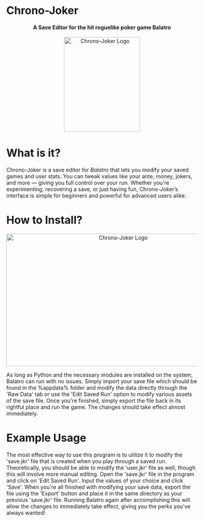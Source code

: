 # Chrono-Joker

<p align="center">
  <b>A Save Editor for the hit roguelike poker game Balatro</b><br><br>
  <img src="https://github.com/user-attachments/assets/82984856-91b9-40e0-ad33-bfbe1b85387e" height="250" width="200" alt="Chrono-Joker Logo" />
</p>

# What is it?
Chrono-Joker is a save editor for *Balatro* that lets you modify your saved games and user stats. You can tweak values like your ante, money, jokers, and more — giving you full control over your run. Whether you're experimenting, recovering a save, or just having fun, Chrono-Joker’s interface is simple for beginners and powerful for advanced users alike.

# How to Install?
<p align="center">
  <img src="https://github.com/user-attachments/assets/7b359c0a-b1b0-4144-a491-b7b3598d7048" height="350" width="600" alt="Chrono-Joker Logo" />
</p>
As long as Python and the necessary modules are installed on the system, Balatro can run with no issues. Simply import your save file which should be found in the %appdata% folder and modify the data directly through the 'Raw Data' tab or use the 'Edit Saved Run' option to modify various assets of the save file. Once you're finished, simply export the file back in its rightful place and run the game. The changes should
take effect almost immediately.

# Example Usage
The most effective way to use this program is to utilize it to modify the 'save.jkr' file that is created when you play through a saved run. Theoretically, you should be able to modify the 'user.jkr' file as well, though this will involve more manual editing. Open the 'save.jkr' file in the program and click on 'Edit Saved Run'. Input the values of your choice and click 'Save'. When you're all finished with modifying your save data, export the file using the 'Export' button and place it in the same directory as your previous 'save.jkr' file. Running Balatro again after accomplishing this will allow the changes to immediately take effect, giving you the perks you've always wanted!
